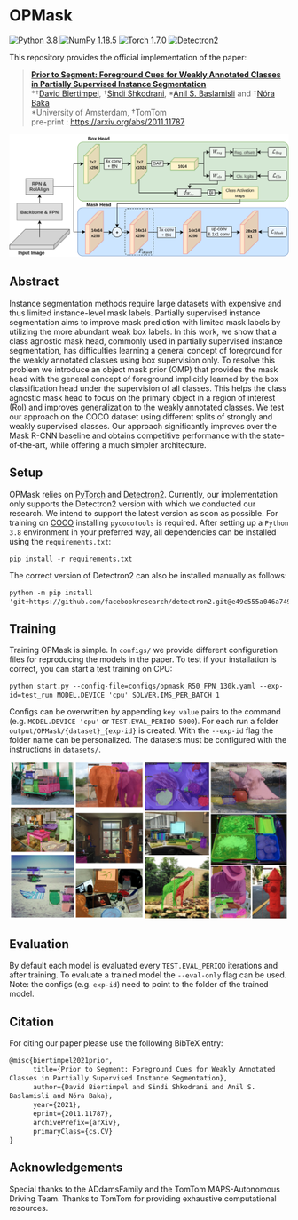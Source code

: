 # OPMask
[![Python 3.8](https://img.shields.io/badge/Python-3.8-3776AB.svg?logo=python)](https://www.python.org/) [![NumPy 1.18.5](https://img.shields.io/badge/NumPy-1.19.4-blue)](https://numpy.org/doc/1.18/)
 [![Torch 1.7.0](https://img.shields.io/badge/PyTorch-1.7.0-orange)](https://pytorch.org/) [![Detectron2](https://img.shields.io/badge/Detectron2-v0.1-orange)](https://pytorch.org/)

This repository provides the official implementation of the paper:
> **[Prior to Segment: Foreground Cues for Weakly Annotated Classes in Partially Supervised Instance Segmentation](https://arxiv.org/abs/2011.11787)** <br>
> *†[David Biertimpel](https://scholar.google.com/citations?user=AIu7ihgAAAAJ&hl=en), †[Sindi Shkodrani](https://scholar.google.nl/citations?user=fFVkKNgAAAAJ&hl=en), *[Anil S. Baslamisli](https://scholar.google.nl/citations?user=mc4l2J4AAAAJ&hl=en) and †[Nóra Baka](https://scholar.google.com/citations?user=ahfzQHEAAAAJ&hl=en) <br>
> *University of Amsterdam, †TomTom<br>
> pre-print : https://arxiv.org/abs/2011.11787 <br>

![Image](assets/images/architecture.png?raw=true)

## Abstract
Instance segmentation methods require large datasets with expensive and thus limited instance-level mask labels. Partially supervised instance segmentation aims to improve mask prediction with limited mask labels by utilizing the more abundant weak box labels. In this work, we show that a class agnostic mask head, commonly used in partially supervised instance segmentation, has difficulties learning a general concept of foreground for the weakly annotated classes using box supervision only. To resolve this problem we introduce an object mask prior (OMP) that provides the mask head with the general concept of foreground implicitly learned by the box classification head under the supervision of all classes. This helps the class agnostic mask head to focus on the primary object in a region of interest (RoI) and improves generalization to the weakly annotated classes. We test our approach on the COCO dataset using different splits of strongly and weakly supervised classes. Our approach significantly improves over the Mask R-CNN baseline and obtains competitive performance with the state-of-the-art, while offering a much simpler architecture.

## Setup
OPMask relies on [PyTorch](https://pytorch.org/) and [Detectron2](https://github.com/facebookresearch/detectron2). 
Currently, our implementation only supports the Detectron2 version with which we conducted our research. We intend to support the latest version as soon as possible. 
For training on [COCO](https://cocodataset.org/) installing `pycocotools` is required.
After setting up a `Python 3.8` environment in your preferred way, all dependencies can be installed using the `requirements.txt`:
```
pip install -r requirements.txt
```
The correct version of Detectron2 can also be installed manually as follows:
```
python -m pip install 'git+https://github.com/facebookresearch/detectron2.git@e49c555a046a7495db58d327f34058e7dc858275'
```

## Training
Training OPMask is simple. In `configs/` we provide different configuration files for reproducing the models in the paper. To test if your installation is correct, you can start a test training on CPU:
```Train model
python start.py --config-file=configs/opmask_R50_FPN_130k.yaml --exp-id=test_run MODEL.DEVICE 'cpu' SOLVER.IMS_PER_BATCH 1
```
Configs can be overwritten by appending `key value` pairs to the command (e.g. `MODEL.DEVICE 'cpu'` or `TEST.EVAL_PERIOD 5000`).
For each run a folder `output/OPMask/{dataset}_{exp-id}` is created. With the `--exp-id` flag the folder name can be personalized. The datasets must be configured with the instructions in `datasets/`. 

![Image](assets/images/qualitative_overlay_voc.png?raw=true)

## Evaluation
By default each model is evaluated every `TEST.EVAL_PERIOD` iterations and after training. To evaluate a trained model the `--eval-only` flag can be used. Note: the configs (e.g. `exp-id`) need to point to the folder of the trained model.

## <a name="Citing OPMask"></a> Citation
For citing our paper please use the following BibTeX entry:
```
@misc{biertimpel2021prior,
      title={Prior to Segment: Foreground Cues for Weakly Annotated Classes in Partially Supervised Instance Segmentation}, 
      author={David Biertimpel and Sindi Shkodrani and Anil S. Baslamisli and Nóra Baka},
      year={2021},
      eprint={2011.11787},
      archivePrefix={arXiv},
      primaryClass={cs.CV}
}
```

## Acknowledgements
Special thanks to the ADdamsFamily and the TomTom MAPS-Autonomous Driving Team. Thanks to TomTom for providing exhaustive computational resources.
